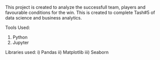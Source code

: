 This project is created to analyze the successfull team, players and favourable conditions for the win.
This is created to complete Tash#5 of data science and business analytics.

Tools Used:
1) Python
2) Jupyter

Libraries used:
i) Pandas
ii) Matplotlib
iii) Seaborn
